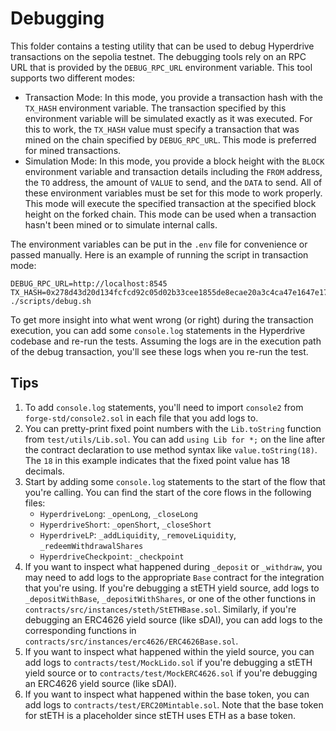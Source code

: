 # Debugging

This folder contains a testing utility that can be used to debug Hyperdrive
transactions on the sepolia testnet. The debugging tools rely on an RPC URL
that is provided by the `DEBUG_RPC_URL` environment variable. This tool supports
two different modes:

- Transaction Mode: In this mode, you provide a transaction hash with the
  `TX_HASH` environment variable. The transaction specified by this environment
  variable will be simulated exactly as it was executed. For this to work, the
  `TX_HASH` value must specify a transaction that was mined on the chain
  specified by `DEBUG_RPC_URL`. This mode is preferred for mined transactions.
- Simulation Mode: In this mode, you provide a block height with the `BLOCK`
  environment variable and transaction details including the `FROM` address, the
  `TO` address, the amount of `VALUE` to send, and the `DATA` to send. All of
  these environment variables must be set for this mode to work properly. This
  mode will execute the specified transaction at the specified block height on
  the forked chain. This mode can be used when a transaction hasn't been mined
  or to simulate internal calls.

The environment variables can be put in the `.env` file for convenience or passed
manually. Here is an example of running the script in transaction mode:

```
DEBUG_RPC_URL=http://localhost:8545 TX_HASH=0x278d43d20d134fcfcd92c05d02b33cee1855de8ecae20a3c4ca47e1647e171a7 ./scripts/debug.sh
```

To get more insight into what went wrong (or right) during the transaction
execution, you can add some `console.log` statements in the Hyperdrive codebase
and re-run the tests. Assuming the logs are in the execution path of the debug
transaction, you'll see these logs when you re-run the test.

## Tips

1. To add `console.log` statements, you'll need to import `console2` from
   `forge-std/console2.sol` in each file that you add logs to.
2. You can pretty-print fixed point numbers with the `Lib.toString` function
   from `test/utils/Lib.sol`. You can add `using Lib for *;` on the line after
   the contract declaration to use method syntax like `value.toString(18)`. The
   `18` in this example indicates that the fixed point value has 18 decimals.
3. Start by adding some `console.log` statements to the start of the flow that
   you're calling. You can find the start of the core flows in the following
   files:
   - `HyperdriveLong`: `_openLong`, `_closeLong`
   - `HyperdriveShort`: `_openShort`, `_closeShort`
   - `HyperdriveLP`: `_addLiquidity`, `_removeLiquidity`, `_redeemWithdrawalShares`
   - `HyperdriveCheckpoint`: `_checkpoint`
4. If you want to inspect what happened during `_deposit` or `_withdraw`, you
   may need to add logs to the appropriate `Base` contract for the integration
   that you're using. If you're debugging a stETH yield source, add logs to
   `_depositWithBase`, `_depositWithShares`, or one of the other functions in
   `contracts/src/instances/steth/StETHBase.sol`. Similarly, if you're debugging
   an ERC4626 yield source (like sDAI), you can add logs to the corresponding
   functions in `contracts/src/instances/erc4626/ERC4626Base.sol`.
5. If you want to inspect what happened within the yield source, you can add logs
   to `contracts/test/MockLido.sol` if you're debugging a stETH yield source or
   to `contracts/test/MockERC4626.sol` if you're debugging an ERC4626 yield
   source (like sDAI).
6. If you want to inspect what happened within the base token, you can add logs
   to `contracts/test/ERC20Mintable.sol`. Note that the base token for stETH is
   a placeholder since stETH uses ETH as a base token.
